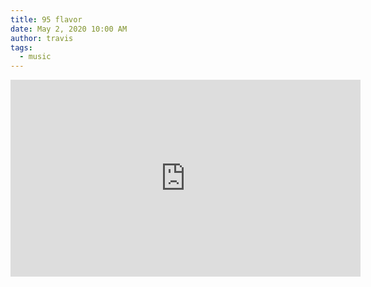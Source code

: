```yaml
---
title: 95 flavor
date: May 2, 2020 10:00 AM
author: travis
tags:
  - music
---
```

<iframe width="560" height="315" src="https://www.youtube.com/embed/e66NsV_cAhc" title="YouTube video player" frameborder="0" allow="accelerometer; autoplay; clipboard-write; encrypted-media; gyroscope; picture-in-picture" allowfullscreen></iframe>
